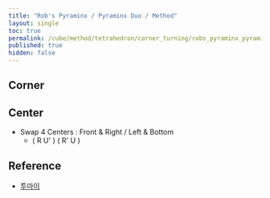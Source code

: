 ```yaml
---
title: "Rob's Pyraminx / Pyraminx Duo / Method"
layout: single
toc: true
permalink: /cube/method/tetrahedron/corner_turning/robs_pyraminx_pyraminx_duo/method
published: true
hidden: false
---
```


<head>
  <base target="_blank">
</head>



## Corner



## Center

- Swap 4 Centers : Front & Right / Left & Bottom
  - ( R U' ) ( R' U )



## Reference

- [투마이](https://youtu.be/e-FgTsVoQZo)
